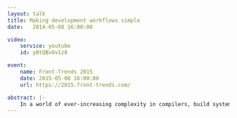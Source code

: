 ```yaml
---
layout: talk
title: Making development workflows simple
date:   2014-05-08 16:00:00

video:
    service: youtube
    id: yBtQBvOv1z8

event:
    name: Front-Trends 2015
    date: 2015-05-08 16:00:00
    url: https://2015.front-trends.com/

abstract: |-
    In a world of ever-increasing complexity in compilers, build systems, tests and tools that all have to integrate with each other, it seems that developers have lost their intuition of what is simple. Getting into web development has never had a steeper learning curve and nobody seems to be addressing the fact that this might hurt our community in the long run by scaring newcomers.
---
```

